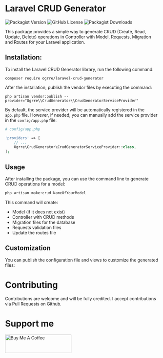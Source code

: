 # Laravel CRUD Generator

![Packagist Version](https://img.shields.io/packagist/v/ogrre/laravel-crud-generator)
![GitHub License](https://img.shields.io/github/license/0grre/laravel-crud-generator)
![Packagist Downloads](https://img.shields.io/packagist/dt/ogrre/laravel-crud-generator)

This package provides a simple way to generate CRUD (Create, Read, Update, Delete) operations in Controller with Model, Requests, Migration and Routes for your Laravel application.

## Installation:

To install the Laravel CRUD Generator library, run the following command:

```shell
composer require ogrre/laravel-crud-generator
```

After the installation, publish the vendor files by executing the command:

```shell
php artisan vendor:publish --provider="Ogrre\\CrudGenerator\\CrudGeneratorServiceProvider"
```

By default, the service provider will be automatically registered in the `app.php` file. However, if needed, you can manually add the service provider in the `config/app.php` file:

```php
# config/app.php

'providers' => [
    // ...
    Ogrre\CrudGenerator\CrudGeneratorServiceProvider::class,
];
```

## Usage
After installing the package, you can use the command line to generate CRUD operations for a model:

```bash
php artisan make:crud NameOfYourModel
```

This command will create:

- Model (if it does not exist)
- Controller with CRUD methods
- Migration files for the database
- Requests validation files
- Update the routes file

## Customization
You can publish the configuration file and views to customize the generated files:

# Contributing
Contributions are welcome and will be fully credited. I accept contributions via Pull Requests on Github.

# Support me
<a href="https://www.buymeacoffee.com/0grre" target="_blank"><img src="https://cdn.buymeacoffee.com/buttons/v2/default-yellow.png" alt="Buy Me A Coffee" style="height: 60px !important;width: 217px !important;" ></a>

